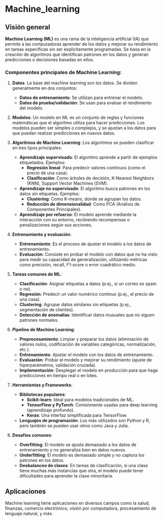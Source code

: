 # Machine_learning

## Visión general

**Machine Learning (ML)** es una rama de la inteligencia artificial (IA) que permite a las computadoras aprender de los datos y mejorar su rendimiento en tareas específicas sin ser explícitamente programadas. Se basa en la creación de algoritmos que identifican patrones en los datos y generan predicciones o decisiones basadas en ellos.

### Componentes principales de Machine Learning:

1. **Datos**: La base del machine learning son los datos. Se dividen generalmente en dos conjuntos:
   - **Datos de entrenamiento**: Se utilizan para entrenar el modelo.
   - **Datos de prueba/validación**: Se usan para evaluar el rendimiento del modelo.

2. **Modelos**: Un modelo en ML es un conjunto de reglas y funciones matemáticas que el algoritmo utiliza para hacer predicciones. Los modelos pueden ser simples o complejos, y se ajustan a los datos para que puedan realizar predicciones en nuevos datos.

3. **Algoritmos de Machine Learning**: Los algoritmos se pueden clasificar en tres tipos principales:
   - **Aprendizaje supervisado**: El algoritmo aprende a partir de ejemplos etiquetados. Ejemplos:
     - **Regresión lineal**: Para predecir valores continuos (como el precio de una casa).
     - **Clasificación**: Como árboles de decisión, K-Nearest Neighbors (KNN), Support Vector Machines (SVM).
   - **Aprendizaje no supervisado**: El algoritmo busca patrones en los datos sin etiquetas. Ejemplos:
     - **Clustering**: Como K-means, donde se agrupan los datos.
     - **Reducción de dimensionalidad**: Como PCA (Análisis de Componentes Principales).
   - **Aprendizaje por refuerzo**: El modelo aprende mediante la interacción con su entorno, recibiendo recompensas o penalizaciones según sus acciones.

4. **Entrenamiento y evaluación**:
   - **Entrenamiento**: Es el proceso de ajustar el modelo a los datos de entrenamiento.
   - **Evaluación**: Consiste en probar el modelo con datos que no ha visto para medir su capacidad de generalización, utilizando métricas como precisión, recall, F1-score o error cuadrático medio.

5. **Tareas comunes de ML**:
   - **Clasificación**: Asignar etiquetas a datos (p.ej., si un correo es spam o no).
   - **Regresión**: Predecir un valor numérico continuo (p.ej., el precio de una casa).
   - **Clustering**: Agrupar datos similares sin etiquetas (p.ej., segmentación de clientes).
   - **Detección de anomalías**: Identificar datos inusuales que no siguen patrones normales.

6. **Pipeline de Machine Learning**:
   - **Preprocesamiento**: Limpiar y preparar los datos (eliminación de valores nulos, codificación de variables categóricas, normalización, etc.).
   - **Entrenamiento**: Ajustar el modelo con los datos de entrenamiento.
   - **Evaluación**: Probar el modelo y mejorar su rendimiento (ajuste de hiperparámetros, validación cruzada).
   - **Implementación**: Desplegar el modelo en producción para que haga predicciones en tiempo real o en lotes.

7. **Herramientas y Frameworks**:
   - **Bibliotecas populares**:
     - **Scikit-learn**: Ideal para modelos tradicionales de ML.
     - **TensorFlow y PyTorch**: Comúnmente usadas para deep learning (aprendizaje profundo).
     - **Keras**: Una interfaz simplificada para TensorFlow.
   - **Lenguajes de programación**: Los más utilizados son Python y R, pero también se pueden usar otros como Java y Julia.

8. **Desafíos comunes**:
   - **Overfitting**: El modelo se ajusta demasiado a los datos de entrenamiento y no generaliza bien en datos nuevos.
   - **Underfitting**: El modelo es demasiado simple y no captura los patrones en los datos.
   - **Desbalanceo de clases**: En tareas de clasificación, si una clase tiene muchas más instancias que otra, el modelo puede tener dificultades para aprender la clase minoritaria.

## Aplicaciones
Machine learning tiene aplicaciones en diversos campos como la salud, finanzas, comercio electrónico, visión por computadora, procesamiento de lenguaje natural, y más.
